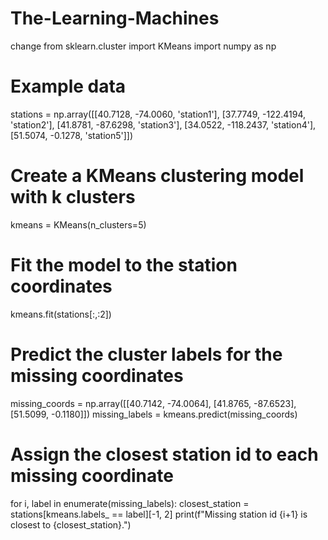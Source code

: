 # The-Learning-Machines
change
from sklearn.cluster import KMeans
import numpy as np

# Example data
stations = np.array([[40.7128, -74.0060, 'station1'],
                     [37.7749, -122.4194, 'station2'],
                     [41.8781, -87.6298, 'station3'],
                     [34.0522, -118.2437, 'station4'],
                     [51.5074, -0.1278, 'station5']])

# Create a KMeans clustering model with k clusters
kmeans = KMeans(n_clusters=5)

# Fit the model to the station coordinates
kmeans.fit(stations[:,:2])

# Predict the cluster labels for the missing coordinates
missing_coords = np.array([[40.7142, -74.0064],
                           [41.8765, -87.6523],
                           [51.5099, -0.1180]])
missing_labels = kmeans.predict(missing_coords)

# Assign the closest station id to each missing coordinate
for i, label in enumerate(missing_labels):
    closest_station = stations[kmeans.labels_ == label][-1, 2]
    print(f"Missing station id {i+1} is closest to {closest_station}.")
